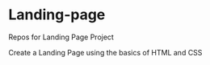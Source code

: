 # Landing-page
Repos for Landing Page Project

Create a Landing Page using the basics of HTML and CSS

